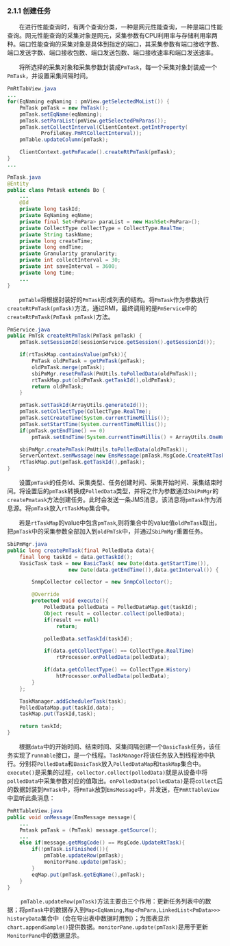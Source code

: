 ### 2.1.1 创建任务

       在进行性能查询时，有两个查询分类，一种是网元性能查询，一种是端口性能查询。网元性能查询的采集对象是网元，采集参数有CPU利用率与存储利用率两种。端口性能查询的采集对象是具体到指定的端口，其采集参数有端口接收字数、端口发送字数、端口接收包数、端口发送包数、端口接收速率和端口发送速率。

       将所选择的采集对象和采集参数封装成`PmTask`，每一个采集对象封装成一个`PmTask`，并设置采集间隔时间。

```java
PmRtTabView.java
...
for(EqNaming eqNaming : pmView.getSelectedMoList()) {
    PmTask pmTask = new PmTask();
    pmTask.setEqName(eqNaming);
    pmTask.setParaList(pmView.getSelectedPmParas());
    pmTask.setCollectInterval(ClientContext.getIntProperty(
           ProfileKey.PmRtCollectInterval));
    pmTable.updateColumn(pmTask);

    ClientContext.getPmFacade().createRtPmTask(pmTask);
}
...

PmTask.java
@Entity
public class Pmtask extends Bo {
    ...
    @Id
    private long taskId;
    private EqNaming eqName;
    private final Set<PmPara> paraList = new HashSet<PmPara>();
    private CollectType collectType = CollectType.RealTme; 
    private String taskName;
    private long createTime;
    private long endTime;
    private Granularity granularity;
    private int collectInterval = 30;
    private int saveInterval = 3600;
    private long time;
    ...
}
```

       `pmTable`将根据封装好的`PmTask`形成列表的结构。将`PmTask`作为参数执行`createRtPmTask(pmTask)`方法，通过RMI，最终调用的是`PmService`中的`createRtPmTask(PmTask pmTask)`方法。

```java
PmService.java
public PmTsk createRtPmTask(PmTask pmTask) {
    pmTask.setSessionId(sessionService.getSession().getSessionId());

    if(rtTaskMap.containsValue(pmTsk)){
        PmTask oldPmTask = getPmTask(pmTask);
        oldPmTask.merge(pmTask);
        sbiPmMgr.resetPmTask(PmUtils.toPolledData(oldPmTask));
        rtTaskMap.put(oldPmTask.getTaskId(),oldPmTask);
        return oldPmTask;
    }

    pmTask.setTaskId(ArrayUtils.generateId());
    pmTask.setCollectType(CollectType.RealTme);
    pmTask.setCreateTime(System.currentTimeMillis());
    pmTask.setStartTime(System.currentTimeMillis());
    if(pmTask.getEndTime() == 0)
        pmTask.setEndTime(System.currentTimeMillis() + ArrayUtils.OneHourMillis);

    sbiPmMgr.createPmTask(PmUtils.toPolledData(oldPmTask));
    ServerContext.senMwssage(new EmsMessage(pmTask,MsgCode.CreateRtTask));
    rtTaskMap.put(pmTask.getTaskId(),pmTask);
}
```

       设置`pmTask`的任务Id、采集类型、任务创建时间、采集开始时间、采集结束时间。将设置后的`pmTask`转换成`PolledData`类型，并将之作为参数通过`SbiPmMgr`的`createPmatask`方法创建任务。此时会发送一条JMS消息，该消息将`pmTask`作为消息源。将`pmTask`放入`rtTaskMap`集合中。

       若是`rtTaskMap`的value中包含`pmTask`,则将集合中的value值`oldPmTask`取出，把`pmTask`中的采集参数全部加入到`oldPmTsk`中，并通过`SbiPmMgr`重置任务。

```java
SbiPmMgr.java
public long createPmTask(final PolledData data){
    final long taskId = data.getTaskId();
    VasicTask task = new BasicTask( new Date(data.getStartTime()),
                    new Date(data.getEndTime()),data.getInterval()) {

        SnmpCollector collector = new SnmpCollector();

        @Override
        protected void execute(){
            PolledData polledData = PolledDataMap.get(taskId);
            Object result = collector.collect(polledData);
            if(result == null)
                return;

            polledData.setTaskId(taskId);

            if(data.getCollectType() == CollectType.RealTime)
                rtProcessor.onPolledData(polledData);

            if(data.getCollectType() == CollectType.History)
                htProcessor.onPolledData(polledData);
        }
    };

    TaskManager.addSchedulerTask(task);
    PolledDataMap.put(taskId,data);
    taskMap.put(TaskId,task);

    return taskId; 
}
```

       根据`data`中的开始时间、结束时间、采集间隔创建一个`BasicTask`任务，该任务实现了`runnable`接口，是一个线程。`TaskManager`将该任务放入到线程池中执行。分别将`PolledData`和`BasicTask`放入`PolledDataMap`和`taskMap`集合中。`execute()`是采集的过程，`collector.collect(polledData)`就是从设备中将`polledData`中采集参数对应的值取出。`onPolledData(polledData)`是将`collect`后的数据封装到`PmTask`中，将`PmTak`放到`EmsMessage`中，并发送，在`PmRtTableView`中监听此条消息：

```java
PmRtTableView.java
public void onMessage(EmsMessage message){
    ...
    Pmtask pmTask = (PmTask) message.getSource();
    ...
    else if(message.getMsgCode() == MsgCode.UpdateRtTask){
        if(!pmTask.isFinished()){
            pmTable.updateRow(pmTask);
            monitorPane.update(pmTask);
        }
        eqMap.put(pmTask.getEqName(),pmTask);
    }
}
```

        `pmTable.updateRow(pmTask)`方法主要由三个作用：更新任务列表中的数据；将`pmTask`中的数据存入到`Map<EqNaming,Map<PmPara,LinkedList<PmData>>> historyData`集合中（会在导出表中数据时用到）；为图表显示`chart.appendSample()`提供数据。`monitorPane.update(pmTask)`是用于更新`MonitorPane`中的数据显示。

